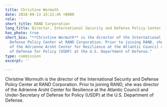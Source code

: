 ```yaml
---
title: Christine Wormuth
date: 2018-09-13 15:21:45 +0000
role: ''
short_title: RAND Corporation
long_title: Director, International Security and Defense Policy Center, RAND Corporation
has_photo: true
short_bio: "**Christine Wormuth** is the director of the International Security and
  Defense Policy Center at RAND Corporation. Prior to joining RAND, she was director
  of the Adrienne Arsht Center for Resilience at the Atlantic Council and Under-Secretary
  of Defense for Policy (USDP) at the U.S. Department of Defense."
type: commission
excerpt: ''

---
```

Christine Wormuth is the director of the International Security and Defense Policy Center at RAND Corporation. Prior to joining RAND, she was director of the Adrienne Arsht Center for Resilience at the Atlantic Council and Under-Secretary of Defense for Policy (USDP) at the U.S. Department of Defense.